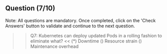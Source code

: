 ## Question (7/10)

Note: All questions are mandatory. Once completed, click on the 'Check Answers' button to validate and continue to the next question.

>>Q7: Kubernetes can deploy updated Pods in a rolling fashion to eliminate what? << 
(*) Downtime
() Resource strain
() Maintenance overhead
